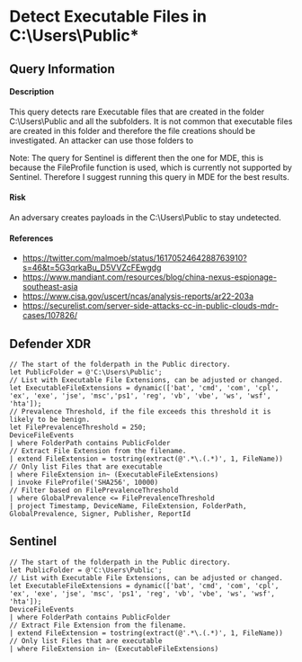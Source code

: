 # Detect Executable Files in C:\Users\Public*

## Query Information

#### Description
This query detects rare Executable files that are created in the folder C:\Users\Public and all the subfolders. It is not common that executable files are created in this folder and therefore the file creations should be investigated. An attacker can use those folders to 

Note: The query for Sentinel is different then the one for MDE, this is because the FileProfile function is used, which is currently not supported by Sentinel. Therefore I suggest running this query in MDE for the best results. 

#### Risk
An adversary creates payloads in the C:\Users\Public to stay undetected. 

#### References
- https://twitter.com/malmoeb/status/1617052464288763910?s=46&t=5G3qrkaBu_D5VVZcFEwgdg
- https://www.mandiant.com/resources/blog/china-nexus-espionage-southeast-asia
- https://www.cisa.gov/uscert/ncas/analysis-reports/ar22-203a
- https://securelist.com/server-side-attacks-cc-in-public-clouds-mdr-cases/107826/

## Defender XDR
```
// The start of the folderpath in the Public directory.
let PublicFolder = @'C:\Users\Public';
// List with Executable File Extensions, can be adjusted or changed.
let ExecutableFileExtensions = dynamic(['bat', 'cmd', 'com', 'cpl', 'ex', 'exe', 'jse', 'msc','ps1', 'reg', 'vb', 'vbe', 'ws', 'wsf', 'hta']);
// Prevalence Threshold, if the file exceeds this threshold it is likely to be benign.
let FilePrevalenceThreshold = 250;
DeviceFileEvents
| where FolderPath contains PublicFolder
// Extract File Extension from the filename.
| extend FileExtension = tostring(extract(@'.*\.(.*)', 1, FileName))
// Only list Files that are executable
| where FileExtension in~ (ExecutableFileExtensions)
| invoke FileProfile('SHA256', 10000)
// Filter based on FilePrevalenceThreshold
| where GlobalPrevalence <= FilePrevalenceThreshold
| project Timestamp, DeviceName, FileExtension, FolderPath, GlobalPrevalence, Signer, Publisher, ReportId
```
## Sentinel
```
// The start of the folderpath in the Public directory.
let PublicFolder = @'C:\Users\Public';
// List with Executable File Extensions, can be adjusted or changed.
let ExecutableFileExtensions = dynamic(['bat', 'cmd', 'com', 'cpl', 'ex', 'exe', 'jse', 'msc', 'ps1', 'reg', 'vb', 'vbe', 'ws', 'wsf', 'hta']);
DeviceFileEvents
| where FolderPath contains PublicFolder
// Extract File Extension from the filename.
| extend FileExtension = tostring(extract(@'.*\.(.*)', 1, FileName))
// Only list Files that are executable
| where FileExtension in~ (ExecutableFileExtensions)
```
